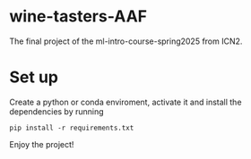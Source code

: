 # wine-tasters-AAF
The final project of the ml-intro-course-spring2025 from ICN2.

# Set up
Create a python or conda enviroment, activate it and install the dependencies by running

```
pip install -r requirements.txt
```

Enjoy the project!